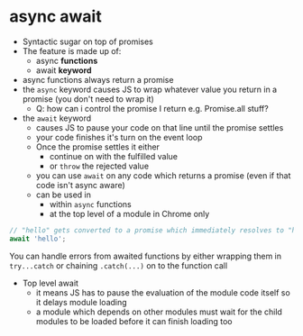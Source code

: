 # async await

- Syntactic sugar on top of promises
- The feature is made up of:
    - async **functions**
    - await **keyword**
- async functions always return a promise
- the `async` keyword causes JS to wrap whatever value you return in a promise
  (you don't need to wrap it)
    - Q: how can i control the promise I return e.g. Promise.all stuff?
- the `await` keyword
    - causes JS to pause your code on that line until the promise settles
    - your code finishes it's turn on the event loop
    - Once the promise settles it either
        - continue on with the fulfilled value
        - or `throw` the rejected value
    - you can use `await` on any code which returns a promise (even if that code
      isn't async aware)
    - can be used in
        - within `async` functions
        - at the top level of a module in Chrome only

```js
// "hello" gets converted to a promise which immediately resolves to "hello"
await 'hello';
```

You can handle errors from awaited functions by either wrapping them in
`try...catch` or chaining `.catch(...)` on to the function call

- Top level await
    - it means JS has to pause the evaluation of the module code itself so it
      delays module loading
    - a module which depends on other modules must wait for the child modules to
      be loaded before it can finish loading too

